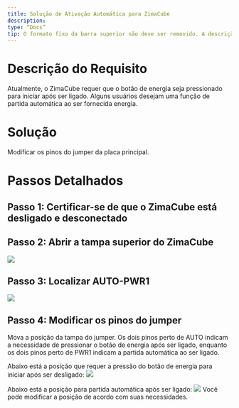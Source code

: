 ```yaml
---
title: Solução de Ativação Automática para ZimaCube
description:
type: “Docs”
tip: O formato fixo da barra superior não deve ser removido. A descrição é para o texto do artigo; se não for preenchido, o conteúdo será cortado na primeira parte.
---
```

# Descrição do Requisito
Atualmente, o ZimaCube requer que o botão de energia seja pressionado para iniciar após ser ligado. Alguns usuários desejam uma função de partida automática ao ser fornecida energia.

# Solução
Modificar os pinos do jumper da placa principal.

# Passos Detalhados
## Passo 1: Certificar-se de que o ZimaCube está desligado e desconectado

## Passo 2: Abrir a tampa superior do ZimaCube
![](https://manage.icewhale.io/api/static/docs/1722413156672_image.png)

## Passo 3: Localizar AUTO-PWR1
![](https://manage.icewhale.io/api/static/docs/1722413204344_image.png)

## Passo 4: Modificar os pinos do jumper
Mova a posição da tampa do jumper. Os dois pinos perto de AUTO indicam a necessidade de pressionar o botão de energia após ser ligado, enquanto os dois pinos perto de PWR1 indicam a partida automática ao ser ligado.

Abaixo está a posição que requer a pressão do botão de energia para iniciar após ser desligado:
![](https://manage.icewhale.io/api/static/docs/1722413242930_image.png)

Abaixo está a posição para partida automática após ser ligado:
![](https://manage.icewhale.io/api/static/docs/1722413266760_image.png)
Você pode modificar a posição de acordo com suas necessidades.